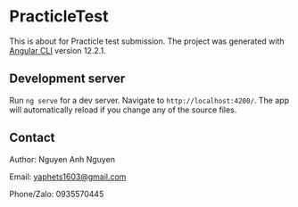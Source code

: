 # PracticleTest

This is about for Practicle test submission. The project was generated with [Angular CLI](https://github.com/angular/angular-cli) version 12.2.1.

## Development server

Run `ng serve` for a dev server. Navigate to `http://localhost:4200/`. The app will automatically reload if you change any of the source files.

## Contact

Author: Nguyen Anh Nguyen

Email: yaphets1603@gmail.com

Phone/Zalo: 0935570445
